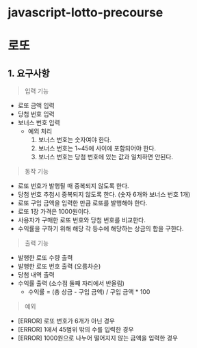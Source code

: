 # javascript-lotto-precourse

# 로또

## 1. 요구사항 
> 입력 기능
* 로또 금액 입력
* 당첨 번호 입력
* 보너스 번호 입력
  * 예외 처리
    1. 보너스 번호는 숫자여야 한다.
    2. 보너스 번호는 1~45에 사이에 포함되어야 한다.
    3. 보너스 번호는 당첨 번호에 있는 값과 일치하면 안된다.
> 동작 기능
* 로또 번호가 발행될 때 중복되지 않도록 한다.
* 당첨 번호 추첨시 중복되지 않도록 한다. (숫자 6개와 보너스 번호 1개)
* 로또 구입 금액을 입력한 만큼 로또를 발행해야 한다.
* 로또 1장 가격은 1000원이다.
* 사용자가 구매한 로또 번호와 당첨 번호를 비교한다.
* 수익률을 구하기 위해 해당 각 등수에 해당하는 상금의 합을 구한다.
> 출력 기능
* 발행한 로또 수량 출력
* 발행한 로또 번호 출력 (오름차순)
* 당첨 내역 출력
* 수익률 출력 (소수점 둘째 자리에서 반올림)
  * 수익률 = (총 상금 - 구입 금액) / 구입 금액 * 100

> 예외
* [ERROR] 로또 번호가 6개가 아닌 경우
* [ERROR] 1에서 45범위 밖의 수를 입력한 경우
* [ERROR] 1000원으로 나누어 떨어지지 않는 금액을 입력한 경우